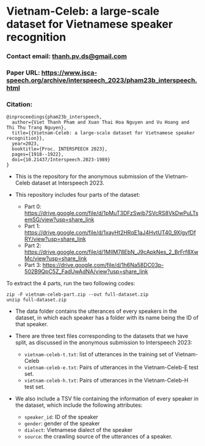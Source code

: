 # Vietnam-Celeb: a large-scale dataset for Vietnamese speaker recognition

### Contact email: thanh.pv.ds@gmail.com
### Paper URL: https://www.isca-speech.org/archive/interspeech_2023/pham23b_interspeech.html

### Citation:
```
@inproceedings{pham23b_interspeech,
  author={Viet Thanh Pham and Xuan Thai Hoa Nguyen and Vu Hoang and Thi Thu Trang Nguyen},
  title={{Vietnam-Celeb: a large-scale dataset for Vietnamese speaker recognition}},
  year=2023,
  booktitle={Proc. INTERSPEECH 2023},
  pages={1918--1922},
  doi={10.21437/Interspeech.2023-1989}
}
```

- This is the repository for the anonymous submission of the Vietnam-Celeb dataset at Interspeech 2023.

- This repository includes four parts of the dataset:

    + Part 0: https://drive.google.com/file/d/1pMuT3DFzSwib7SVcRS8VkDwPuLTsemSG/view?usp=share_link     
    + Part 1: https://drive.google.com/file/d/1xayHt2HRqE1aJ4HvtUT40_9XlgvfDfRY/view?usp=share_link     
    + Part 2: https://drive.google.com/file/d/1MIlM78EbN_J9cApkNes_2_BrFrf8XwMc/view?usp=share_link    
    + Part 3: https://drive.google.com/file/d/1h6Na58DC03p-502B9QpC5Z_FadUwAdNA/view?usp=share_link    

To extract the 4 parts, run the two following codes:
```
zip -F vietnam-celeb-part.zip --out full-dataset.zip
unzip full-dataset.zip
```
- The data folder contains the utterances of every speakers in the dataset, in which each speaker has a folder with its name being the ID of that speaker.

- There are three text files corresponding to the datasets that we have split, as
discussed in the anonymous submission to Interspeech 2023:

    + `vietnam-celeb-t.txt`: list of utterances in the training set of Vietnam-Celeb
    + `vietnam-celeb-e.txt`: Pairs of utterances in the Vietnam-Celeb-E test set.
    + `vietnam-celeb-h.txt`: Pairs of utterances in the Vietnam-Celeb-H test set.

- We also include a TSV file containing the information of every speaker in
the dataset, which include the following attributes:

    + `speaker_id`: ID of the speaker
    + `gender`: gender of the speaker
    + `dialect`: Vietnamese dialect of the speaker
    + `source`: the crawling source of the utterances of a speaker.

